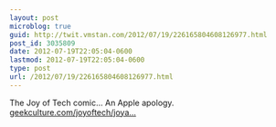 ```yaml
---
layout: post
microblog: true
guid: http://twit.vmstan.com/2012/07/19/226165804608126977.html
post_id: 3035809
date: 2012-07-19T22:05:04-0600
lastmod: 2012-07-19T22:05:04-0600
type: post
url: /2012/07/19/226165804608126977.html
---
```

The Joy of Tech comic... An Apple apology. <a href="http://www.geekculture.com/joyoftech/joyarchives/1717.html">geekculture.com/joyoftech/joya…</a>
